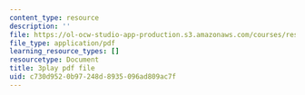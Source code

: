 ```yaml
---
content_type: resource
description: ''
file: https://ol-ocw-studio-app-production.s3.amazonaws.com/courses/res-ll-005-mathematics-of-big-data-and-machine-learning-january-iap-2020/c730d9520b97248d8935096ad809ac7f_t4K6lney7Zw.pdf
file_type: application/pdf
learning_resource_types: []
resourcetype: Document
title: 3play pdf file
uid: c730d952-0b97-248d-8935-096ad809ac7f
---
```

